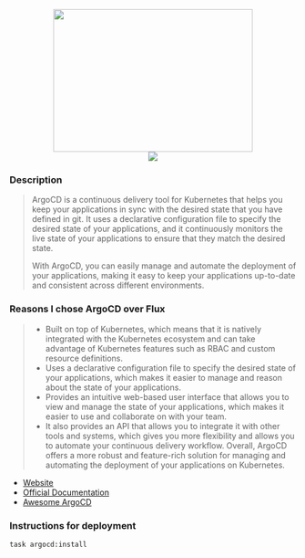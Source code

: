 <p align="center">
<img width="350" height="250" src="https://cncf-branding.netlify.app/img/projects/argo/horizontal/color/argo-horizontal-color.svg"></br><img src="https://img.shields.io/github/v/release/argoproj/argo-cd?label=Latest%20Version&logo=github&style=for-the-badge">
</p>

### Description

> ArgoCD is a continuous delivery tool for Kubernetes that helps you keep your applications in sync with the desired state that you have defined in git. It uses a declarative configuration file to specify the desired state of your applications, and it continuously monitors the live state of your applications to ensure that they match the desired state. 
>
> With ArgoCD, you can easily manage and automate the deployment of your applications, making it easy to keep your applications up-to-date and consistent across different environments. 

### Reasons I chose ArgoCD over Flux

> - Built on top of Kubernetes, which means that it is natively integrated with the Kubernetes ecosystem and can take advantage of Kubernetes features such as RBAC and custom resource definitions.
> - Uses a declarative configuration file to specify the desired state of your applications, which makes it easier to manage and reason about the state of your applications.
> - Provides an intuitive web-based user interface that allows you to view and manage the state of your applications, which makes it easier to use and collaborate on with your team.
> - It also provides an API that allows you to integrate it with other tools and systems, which gives you more flexibility and allows you to automate your continuous delivery workflow.
Overall, ArgoCD offers a more robust and feature-rich solution for managing and automating the deployment of your applications on Kubernetes.

- [Website][website-uri]
- [Official Documentation][docs-uri]
- [Awesome ArgoCD][awesome-uri]


### Instructions for deployment

```bash
task argocd:install
```

[website-uri]: https://argoproj.github.io/cd/
[docs-uri]: https://argo-cd.readthedocs.io/en/stable/
[awesome-uri]: https://github.com/terrytangyuan/awesome-argo
